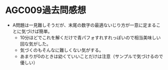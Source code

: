 # AGC009過去問感想

- A問題は一見難しそうだが、末尾の数字の最適ないじり方が一意に定まることに気づけば簡単。
  - 10分ほどでこれを解くだけで青パフォすれすれっぽいので相当美味しい回な気がした。
  - 気づくのもそんなに難しくない気がする。
  - あまりが0のときは幼くていいことだけは注意（サンプルで気づけるので優しい）
